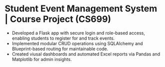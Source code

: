 # Student Event Management System | Course Project (CS699)
* Developed a Flask app with secure login and role-based access, enabling students to register for and track events.
* Implemented modular CRUD operations using SQLAlchemy and Blueprint-based routing for maintainable code.
* Created viusal dashboards and automated Excel reports via Pandas and Matplotlib for admin insights.
